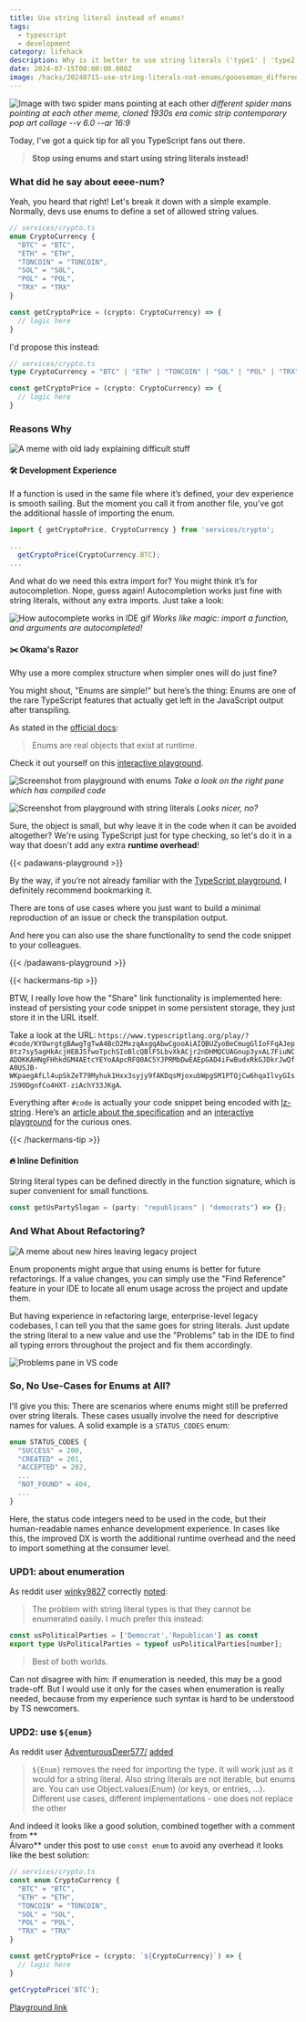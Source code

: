 ```yaml
---
title: Use string literal instead of enums!
tags:
  - typescript
  - development
category: lifehack
description: Why is it better to use string literals ('type1' | 'type2') instead of enums in Typescript?
date: 2024-07-15T00:00:00.000Z
image: /hacks/20240715-use-string-literals-not-enums/goooseman_different_spider_mans_pointing_at_each_other_meme_c_a64242b9-afdb-44b6-82a3-b77df6677d12_1.jpg
---
```

![Image with two spider mans pointing at each other](goooseman_different_spider_mans_pointing_at_each_other_meme_c_a64242b9-afdb-44b6-82a3-b77df6677d12_1.webp)
_different spider mans pointing at each other meme, cloned 1930s era comic strip contemporary pop art collage --v 6.0 --ar 16:9_

Today, I've got a quick tip for all you TypeScript fans out there.

> **Stop using enums and start using string literals instead!**

### What did he say about eeee-num?

Yeah, you heard that right! Let's break it down with a simple example. Normally, devs use enums to define a set of allowed string values.

```typescript
// services/crypto.ts
enum CryptoCurrency {
  "BTC" = "BTC",
  "ETH" = "ETH",
  "TONCOIN" = "TONCOIN",
  "SOL" = "SOL",
  "POL" = "POL",
  "TRX" = "TRX"
}

const getCryptoPrice = (crypto: CryptoCurrency) => {
  // logic here
}
```

I'd propose this instead:

```typescript
// services/crypto.ts
type CryptoCurrency = "BTC" | "ETH" | "TONCOIN" | "SOL" | "POL" | "TRX";

const getCryptoPrice = (crypto: CryptoCurrency) => {
  // logic here
}
```

### Reasons Why

![A meme with old lady explaining difficult stuff](thats-another-reason-why-gill.gif)

#### 🛠️ Development Experience

If a function is used in the same file where it’s defined, your dev experience is smooth sailing. But the moment you call it from another file, you’ve got the additional hassle of importing the enum.

```typescript
import { getCryptoPrice, CryptoCurrency } from 'services/crypto';

...
  getCryptoPrice(CryptoCurrency.BTC);
...
```

And what do we need this extra import for? You might think it’s for autocompletion. Nope, guess again! Autocompletion works just fine with string literals, without any extra imports. Just take a look:

![How autocomplete works in IDE gif](string-autocomplete.gif)
_Works like magic: import a function, and arguments are autocompleted!_

#### ✂️ Okama's Razor

Why use a more complex structure when simpler ones will do just fine?

You might shout, "Enums are simple!" but here’s the thing: Enums are one of the rare TypeScript features that actually get left in the JavaScript output after transpiling.

As stated in the [official docs](https://www.typescriptlang.org/docs/handbook/enums.html#enums-at-runtime):
> Enums are real objects that exist at runtime.

Check it out yourself on this [interactive playground](https://www.typescriptlang.org/play/?#code/KYOwrgtgBAwgTgTwA4BcD2MxzqAxgqAbwCgooAiAIQBUZyoBeCmugGlIoFFqAJep8tz7sy5agHkAcjHEBJSfwoTpchSIoBlcQBlF5LbvXkACjr2nDHMQCUAGnup3yxAL7FiuNCADOKKAHNgFHhkdGM4AEtcYEYoAApcRFQ0AC5YJPRMbDwEAEpGAD4iFwBudxRkGJDkrJwQfA0USJB-WKpaegAfLl4upSkZeT79Myhuk1Hxx3syjy9fAKDqsMjoxubWpgSM1PTQjCw6hqaIlvyGIsJS90DgnfCo4HXT-ziAchY33JKgA).

![Screenshot from playground with enums](example-ts-enum.webp)
*Take a look on the right pane which has compiled code*

![Screenshot from playground with string literals](example-ts-string-literal.webp)
*Looks nicer, no?*

Sure, the object is small, but why leave it in the code when it can be avoided altogether? We're using TypeScript just for type checking, so let's do it in a way that doesn't add any extra **runtime overhead**!

{{< padawans-playground >}}

By the way, if you’re not already familiar with the [TypeScript playground](https://www.typescriptlang.org/play/), I definitely recommend bookmarking it.

There are tons of use cases where you just want to build a minimal reproduction of an issue or check the transpilation output.

And here you can also use the share functionality to send the code snippet to your colleagues.

{{< /padawans-playground >}}

{{< hackermans-tip >}}

BTW, I really love how the "Share" link functionality is implemented here: instead of persisting your code snippet in some persistent storage, they just store it in the URL itself.

Take a look at the URL: `https://www.typescriptlang.org/play/?#code/KYOwrgtgBAwgTgTwA4BcD2MxzqAxgqAbwCgooAiAIQBUZyoBeCmugGlIoFFqAJep8tz7sy5agHkAcjHEBJSfwoTpchSIoBlcQBlF5LbvXkACjr2nDHMQCUAGnup3yxAL7FiuNCADOKKAHNgFHhkdGM4AEtcYEYoAApcRFQ0AC5YJPRMbDwEAEpGAD4iFwBudxRkGJDkrJwQfA0USJB-WKpaegAfLl4upSkZeT79Myhuk1Hxx3syjy9fAKDqsMjoxubWpgSM1PTQjCw6hqaIlvyGIsJS90DgnfCo4HXT-ziAchY33JKgA`.

Everything after `#code` is actually your code snippet being encoded with [lz-string](https://github.com/pieroxy/lz-string). Here’s an [article about the specification](https://glinscott.github.io/lz/index.html) and an [interactive playground](https://pieroxy.net/blog/pages/lz-string/index.html) for the curious ones.

{{< /hackermans-tip >}}

#### 🔥 Inline Definition

String literal types can be defined directly in the function signature, which is super convenient for small functions.

```typescript
const getUsPartySlogan = (party: "republicans" | "democrats") => {};
```

### And What About Refactoring?

![A meme about new hires leaving legacy project](refactoring-meme.webp)

Enum proponents might argue that using enums is better for future refactorings. If a value changes, you can simply use the "Find Reference" feature in your IDE to locate all enum usage across the project and update them.

But having experience in refactoring large, enterprise-level legacy codebases, I can tell you that the same goes for string literals. Just update the string literal to a new value and use the "Problems" tab in the IDE to find all typing errors throughout the project and fix them accordingly.

![Problems pane in VS code](problems-ide.webp)

### So, No Use-Cases for Enums at All?

I’ll give you this: There are scenarios where enums might still be preferred over string literals. These cases usually involve the need for descriptive names for values. A solid example is a `STATUS_CODES` enum:

```typescript
enum STATUS_CODES {
  "SUCCESS" = 200,
  "CREATED" = 201,
  "ACCEPTED" = 202,
  ...
  "NOT_FOUND" = 404,
  ...
}
```

Here, the status code integers need to be used in the code, but their human-readable names enhance development experience. In cases like this, the improved DX is worth the additional runtime overhead and the need to import something at the consumer level.

### UPD1: about enumeration

As reddit user [winky9827](https://www.reddit.com/user/winky9827/) correctly [noted](https://www.reddit.com/r/typescript/comments/1e3yyaj/comment/ldb98uv/?utm_source=share&utm_medium=web3x&utm_name=web3xcss&utm_term=1&utm_content=share_button):

> The problem with string literal types is that they cannot be enumerated easily. I much prefer this instead:

```typescript
const usPoliticalParties = ['Democrat','Republican'] as const
export type UsPoliticalParties = typeof usPoliticalParties[number];
```

> Best of both worlds.

Can not disagree with him: if enumeration is needed, this may be a good trade-off. But I would use it only for the cases when enumeration is really needed, because from my experience such syntax is hard to be understood by TS newcomers.

### UPD2: use `${enum}`

As reddit user [AdventurousDeer577/](https://www.reddit.com/user/AdventurousDeer577/) [added](https://www.reddit.com/r/react/comments/1e3yzkp/comment/ldbdzkn/?utm_source=share&utm_medium=web3x&utm_name=web3xcss&utm_term=1&utm_content=share_button)

> `${Enum}` removes the need for importing the type. It will work just as it would for a string literal.
> Also string literals are not iterable, but enums are. You can use Object.values(Enum) (or keys, or entries, ...).
> Different use cases, different implementations - one does not replace the other


And indeed it looks like a good solution, combined together with a comment from **  
Álvaro** under this post to use `const enum` to avoid any overhead it looks like the best solution:

```typescript
// services/crypto.ts
const enum CryptoCurrency {
  "BTC" = "BTC",
  "ETH" = "ETH",
  "TONCOIN" = "TONCOIN",
  "SOL" = "SOL",
  "POL" = "POL",
  "TRX" = "TRX"
}

const getCryptoPrice = (crypto: `${CryptoCurrency}`) => {
  // logic here
}

getCryptoPrice('BTC');
```

[Playground link](https://www.typescriptlang.org/play/?#code/PTAEGcFMCcDcEsDGlzEdAngBwC4HsA6HcAKETwDtwdRIKBXAW1AGFNc8X7po7ENQAbxKhQAIgBCAFRZjQAXnHTZAGhHiAolIAScxWK261osVIDyAORZmAkhb3jzV2-ePiAymYAyDsZ59uYgAK3r4hAeqmAEoAGr5SsWIkAL4kZJTUoADmkDhs2PhB0EiQCqAAFOgFeABcoAAGACSC+RxcPHwYyfUAlAoAfELqIKAANnhZSKAAFjCQKWk5eeyFxcjlAOTKGz0A3EA)